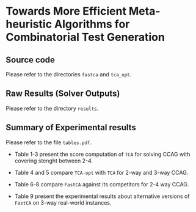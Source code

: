 Towards More Efficient Meta-heuristic Algorithms for Combinatorial Test Generation
==============================================================================

Source code
-------
Please refer to the directories `fastca` and `tca_opt`.

Raw Results (Solver Outputs)
-----
Please refer to the directory `results`.

Summary of Experimental results
----
Please refer to the file `tables.pdf`.

- Table 1-3 present the score computation of `TCA` for solving CCAG with covering stenght between 2-4.

- Table 4 and 5 compare `TCA-opt` with `TCA` for 2-way and 3-way CCAG.

- Table 6-8 compare `FastCA` against its competitors for 2-4 way CCAG.

- Table 9 present the experimental results about alternative versions of `FastCA` on 3-way real-world instances.
